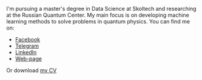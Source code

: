 I'm pursuing a master's degree in Data Science at Skoltech and researching at the Russian Quantum Center. 
My main focus is on developing machine learning methods to solve problems in quantum physics.
You can find me on:
- [Facebook](https://www.facebook.com/koritcky/)
- [Telegram](https://t.me/koritcky)
- [LinkedIn](https://www.linkedin.com/in/koritcky/)
- [Web-page](https://koritcky.github.io/)

Or download [my CV](https://koritcky.github.io/)


